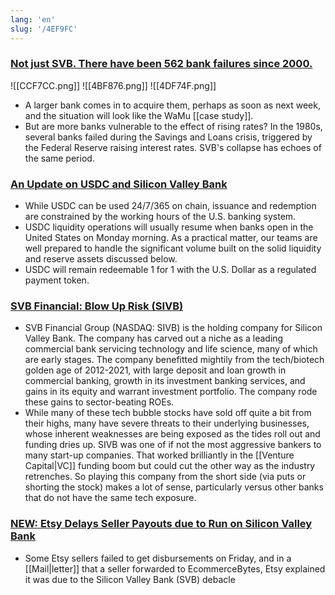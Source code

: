 ```yaml
---
lang: 'en'
slug: '/4EF9FC'
---
```


### [Not just SVB. There have been 562 bank failures since 2000.](https://yarn.pranshum.com/banks)

![[CCF7CC.png]]
![[4BF876.png]]
![[4DF74F.png]]

- A larger bank comes in to acquire them, perhaps as soon as next week, and the situation will look like the WaMu [[case study]].
- But are more banks vulnerable to the effect of rising rates? In the 1980s, several banks failed during the Savings and Loans crisis, triggered by the Federal Reserve raising interest rates. SVB's collapse has echoes of the same period.

### [An Update on USDC and Silicon Valley Bank](https://www.circle.com/blog/an-update-on-usdc-and-silicon-valley-bank)

- While USDC can be used 24/7/365 on chain, issuance and redemption are constrained by the working hours of the U.S. banking system.
- USDC liquidity operations will usually resume when banks open in the United States on Monday morning. As a practical matter, our teams are well prepared to handle the significant volume built on the solid liquidity and reserve assets discussed below.
- USDC will remain redeemable 1 for 1 with the U.S. Dollar as a regulated payment token.

### [SVB Financial: Blow Up Risk (SIVB)](https://seekingalpha.com/article/4565388-svb-financial-blow-up-risk)

- SVB Financial Group (NASDAQ: SIVB) is the holding company for Silicon Valley Bank. The company has carved out a niche as a leading commercial bank servicing technology and life science, many of which are early stages. The company benefitted mightily from the tech/biotech golden age of 2012-2021, with large deposit and loan growth in commercial banking, growth in its investment banking services, and gains in its equity and warrant investment portfolio. The company rode these gains to sector-beating ROEs.
- While many of these tech bubble stocks have sold off quite a bit from their highs, many have severe threats to their underlying businesses, whose inherent weaknesses are being exposed as the tides roll out and funding dries up. SIVB was one of if not the most aggressive bankers to many start-up companies. That worked brilliantly in the [[Venture Capital|VC]] funding boom but could cut the other way as the industry retrenches. So playing this company from the short side (via puts or shorting the stock) makes a lot of sense, particularly versus other banks that do not have the same tech exposure.

### [NEW: Etsy Delays Seller Payouts due to Run on Silicon Valley Bank](https://www.ecommercebytes.com/C/abblog/blog.pl?/pl/2023/3/1678509907.html)

- Some Etsy sellers failed to get disbursements on Friday, and in a [[Mail|letter]] that a seller forwarded to EcommerceBytes, Etsy explained it was due to the Silicon Valley Bank (SVB) debacle
